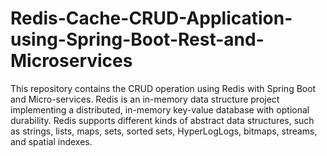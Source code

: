 # Redis-Cache-CRUD-Application-using-Spring-Boot-Rest-and-Microservices
This repository contains the CRUD operation using Redis with Spring Boot and Micro-services.
Redis is an in-memory data structure project implementing a distributed, in-memory key-value database with optional durability. Redis supports different kinds of abstract data structures, such as strings, lists, maps, sets, sorted sets, HyperLogLogs, bitmaps, streams, and spatial indexes.
